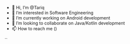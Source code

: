 - 👋 Hi, I’m @Tariq
- 👀 I’m interested in Software Engineering
- 🌱 I’m currently working on Android development 
- 💞️ I’m looking to collaborate on Java/Kotlin development
- 📫 How to reach me ()

<!---
Tariq251/Tariq251 is a ✨ special ✨ repository because its `README.md` (this file) appears on your GitHub profile.
You can click the Preview link to take a look at your changes.
--->
``
